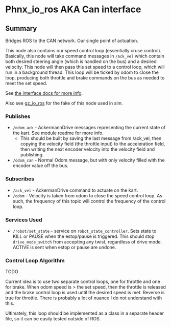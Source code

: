 # Phnx_io_ros AKA Can interface

## Summary

Bridges ROS to the CAN network. Our single point of actuation.

This node also contains our speed control loop (essentially cruse control). Basically, this node will take command
messages in `/ack_vel` which contain both desired steering angle (which is handled on the bus) and a desired velocity.
This node will then pass this set speed to a control loop, which will run in a background thread. This loop will be
ticked
by odom to close the loop, producing both throttle and brake commands on the bus as needed to meet the set speed.

See [the interface docs for more info](../embed/Interface-ECU.md).

Also see [gz_io_ros](gz_io_ros.md) for the fake of this node used in sim.

### Publishes

- `/odom_ack` - AckermannDrive messages representing the current state of the kart. See module readme for more info.
    - This should be built by saving the last message from /ack_vel, then copying the velocity field (the throttle
      input) to the acceleration field, then writing the next encoder velocity into the velocity field and publishing.
- `/odom_can` - Normal Odom message, but with only velocity filled with the encoder value off the bus.

### Subscribes

- `/ack_vel` - AckermanDrive command to actuate on the kart.
- `/odom` - Velocity is taken from odom to close the speed control loop. As such, the frequency of this topic will
  control
  the frequency of the control loop.

### Services Used

- `/robot/set_state` - service on `robot_state_controller`. Sets state to KILL or PAUSE when the estop/pause is
  triggered. This should stop `drive_mode_switch` from accepting any twist, regardless of drive mode.
  ACTIVE is sent
  when estop or pause are undone.

### Control Loop Algorithm

TODO

Current idea is to use two separate control loops, one for throttle and one for brake. When odom speed is > the set 
speed, then the throttle is released and the brake control loop is used until the desired speed is met. Reverse is true
for throttle. There is probably a lot of nuance I do not understand with this.

Ultimately, this loop should be implemented as a class in a separate header file, so it can be easily tested outside
of ROS.
